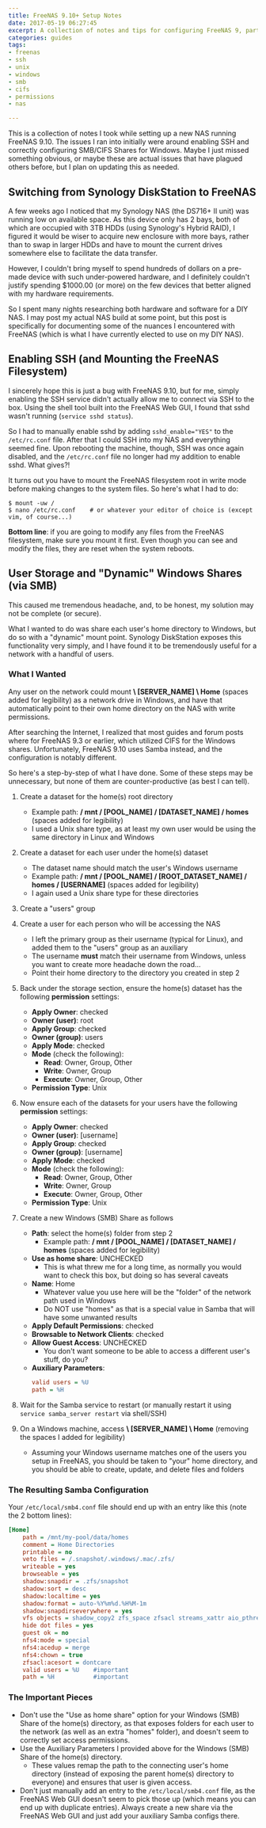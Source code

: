 ```yaml
---
title: FreeNAS 9.10+ Setup Notes
date: 2017-05-19 06:27:45
excerpt: A collection of notes and tips for configuring FreeNAS 9, particularly for people switching from Synology, focused mostly on Windows shares.
categories: guides
tags:
- freenas
- ssh
- unix
- windows
- smb
- cifs
- permissions
- nas

---
```

This is a collection of notes I took while setting up a new NAS running FreeNAS 9.10. The issues I ran into initially were around enabling SSH and correctly configuring SMB/CIFS Shares for Windows. Maybe I just missed something obvious, or maybe these are actual issues that have plagued others before, but I plan on updating this as needed.

## Switching from Synology DiskStation to FreeNAS

A few weeks ago I noticed that my Synology NAS (the DS716+ II unit) was running low on available space. As this device only has 2 bays, both of which are occupied with 3TB HDDs (using Synology's Hybrid RAID), I figured it would be wiser to acquire new enclosure with more bays, rather than to swap in larger HDDs and have to mount the current drives somewhere else to facilitate the data transfer.

However, I couldn't bring myself to spend hundreds of dollars on a pre-made device with such under-powered hardware, and I definitely couldn't justify spending $1000.00 (or more) on the few devices that better aligned with my hardware requirements.

So I spent many nights researching both hardware and software for a DIY NAS. I may post my actual NAS build at some point, but this post is specifically for documenting some of the nuances I encountered with FreeNAS (which is what I have currently elected to use on my DIY NAS).

## Enabling SSH (and Mounting the FreeNAS Filesystem)

I sincerely hope this is just a bug with FreeNAS 9.10, but for me, simply enabling the SSH service didn't actually allow me to connect via SSH to the box. Using the shell tool built into the FreeNAS Web GUI, I found that sshd wasn't running (`service sshd status`).

So I had to manually enable sshd by adding `sshd_enable="YES"` to the `/etc/rc.conf` file. After that I could SSH into my NAS and everything seemed fine. Upon rebooting the machine, though, SSH was once again disabled, and the `/etc/rc.conf` file no longer had my addition to enable sshd. What gives?!

It turns out you have to mount the FreeNAS filesystem root in write mode before making changes to the system files. So here's what I had to do:

``` shell-session
$ mount -uw /
$ nano /etc/rc.conf    # or whatever your editor of choice is (except vim, of course...)
```

**Bottom line**: if you are going to modify any files from the FreeNAS filesystem, make sure you mount it first. Even though you can see and modify the files, they are reset when the system reboots.

## User Storage and "Dynamic" Windows Shares (via SMB)

This caused me tremendous headache, and, to be honest, my solution may not be complete (or secure).

What I wanted to do was share each user's home directory to Windows, but do so with a "dynamic" mount point. Synology DiskStation exposes this functionality very simply, and I have found it to be tremendously useful for a network with a handful of users.

### What I Wanted

Any user on the network could mount **\\ [SERVER\_NAME] \ Home** (spaces added for legibility) as a network drive in Windows, and have that automatically point to their own home directory on the NAS with write permissions.

After searching the Internet, I realized that most guides and forum posts where for FreeNAS 9.3 or earlier, which utilized CIFS for the Windows shares. Unfortunately, FreeNAS 9.10 uses Samba instead, and the configuration is notably different.

So here's a step-by-step of what I have done. Some of these steps may be unnecessary, but none of them are counter-productive (as best I can tell).

1. Create a dataset for the home(s) root directory
    - Example path: **/ mnt / [POOL\_NAME] / [DATASET\_NAME] / homes** (spaces added for legibility)
    - I used a Unix share type, as at least my own user would be using the same directory in Linux and Windows
1. Create a dataset for each user under the home(s) dataset
    - The dataset name should match the user's Windows username
    - Example path: **/ mnt / [POOL\_NAME] / [ROOT\_DATASET\_NAME] / homes / [USERNAME]** (spaces added for legibility)
    - I again used a Unix share type for these directories
1. Create a "users" group
1. Create a user for each person who will be accessing the NAS
    - I left the primary group as their username (typical for Linux), and added them to the "users" group as an auxiliary
    - The username **must** match their username from Windows, unless you want to create more headache down the road...
    - Point their home directory to the directory you created in step 2
1. Back under the storage section, ensure the home(s) dataset has the following **permission** settings:
    - **Apply Owner**: checked
    - **Owner (user)**: root
    - **Apply Group**: checked
    - **Owner (group)**: users
    - **Apply Mode**: checked
    - **Mode** (check the following):
        - **Read**: Owner, Group, Other
        - **Write**: Owner, Group
        - **Execute**: Owner, Group, Other
    - **Permission Type**: Unix
1. Now ensure each of the datasets for your users have the following **permission** settings:
    - **Apply Owner**: checked
    - **Owner (user)**: [username]
    - **Apply Group**: checked
    - **Owner (group)**: [username]
    - **Apply Mode**: checked
    - **Mode** (check the following):
        - **Read**: Owner, Group, Other
        - **Write**: Owner, Group
        - **Execute**: Owner, Group, Other
    - **Permission Type**: Unix
1. Create a new Windows (SMB) Share as follows
    - **Path**: select the home(s) folder from step 2
        - Example path: **/ mnt / [POOL\_NAME] / [DATASET\_NAME] / homes** (spaces added for legibility)
    - **Use as home share**: UNCHECKED
        - This is what threw me for a long time, as normally you would want to check this box, but doing so has several caveats
    - **Name**: Home
        - Whatever value you use here will be the "folder" of the network path used in Windows
        - Do NOT use "homes" as that is a special value in Samba that will have some unwanted results
    - **Apply Default Permissions**: checked
    - **Browsable to Network Clients**: checked
    - **Allow Guest Access**: UNCHECKED
        - You don't want someone to be able to access a different user's stuff, do you?
    - **Auxiliary Parameters**:
        ``` ini
        valid users = %U
        path = %H
        ```

1. Wait for the Samba service to restart (or manually restart it using `service samba_server restart` via shell/SSH)
1. On a Windows machine, access **\\ [SERVER\_NAME] \ Home** (removing the spaces I added for legibility)
    - Assuming your Windows username matches one of the users you setup in FreeNAS, you should be taken to "your" home directory, and you should be able to create, update, and delete files and folders

### The Resulting Samba Configuration

Your `/etc/local/smb4.conf` file should end up with an entry like this (note the 2 bottom lines):

``` ini
[Home]
    path = /mnt/my-pool/data/homes
    comment = Home Directories
    printable = no
    veto files = /.snapshot/.windows/.mac/.zfs/
    writeable = yes
    browseable = yes
    shadow:snapdir = .zfs/snapshot
    shadow:sort = desc
    shadow:localtime = yes
    shadow:format = auto-%Y%m%d.%H%M-1m
    shadow:snapdirseverywhere = yes
    vfs objects = shadow_copy2 zfs_space zfsacl streams_xattr aio_pthread
    hide dot files = yes
    guest ok = no
    nfs4:mode = special
    nfs4:acedup = merge
    nfs4:chown = true
    zfsacl:acesort = dontcare
    valid users = %U    #important
    path = %H           #important
```

### The Important Pieces

- Don't use the "Use as home share" option for your Windows (SMB) Share of the home(s) directory, as that exposes folders for each user to the network (as well as an extra "homes" folder), and doesn't seem to correctly set access permissions.
- Use the Auxiliary Parameters I provided above for the Windows (SMB) Share of the home(s) directory.
  - These values remap the path to the connecting user's home directory (instead of exposing the parent home(s) directory to everyone) and ensures that user is given access.
- Don't just manually add an entry to the `/etc/local/smb4.conf` file, as the FreeNAS Web GUI doesn't seem to pick those up (which means you can end up with duplicate entries). Always create a new share via the FreeNAS Web GUI and just add your auxiliary Samba configs there.

